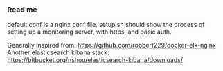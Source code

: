### Read me
default.conf is a nginx conf file.
setup.sh should show the process of setting up a monitoring server, with https, and basic auth.



Generally inspired from:
https://github.com/robbert229/docker-elk-nginx
Another elasticsearch kibana stack:
https://bitbucket.org/nshou/elasticsearch-kibana/downloads/

